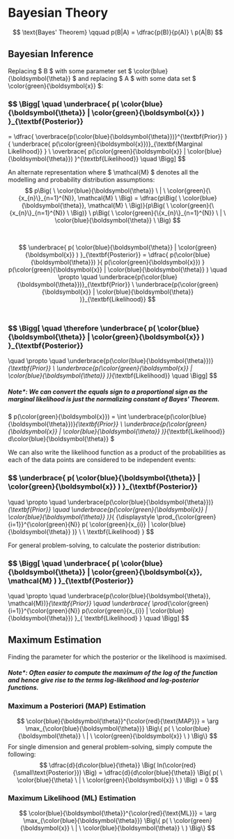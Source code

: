 # Bayesian Theory
$$ \text{Bayes' Theorem} \qquad p(B|A) = \dfrac{p(B)}{p(A)} \ p(A|B) $$

## Bayesian Inference
Replacing $ B $ with some parameter set $ \color{blue}{\boldsymbol{\theta}} $ and replacing $ A $ with some data set $ \color{green}{\boldsymbol{x}} $: 

### $$ \Bigg[ \quad \underbrace{ p( \color{blue}{\boldsymbol{\theta}} | \color{green}{\boldsymbol{x}} ) }_{\textbf{Posterior}}
 = \dfrac{ \overbrace{p(\color{blue}{\boldsymbol{\theta}})}^{\textbf{Prior}} }{ \underbrace{ p(\color{green}{\boldsymbol{x}})}_{\textbf{Marginal Likelihood}} } \ 
\overbrace{ p(\color{green}{\boldsymbol{x}} | \color{blue}{\boldsymbol{\theta}}) }^{\textbf{Likelihood}}
\quad \Bigg]
$$

An alternate representation where $ \mathcal{M} $ denotes all the modelling and probability distribution assumptions:
$$ p\Big( \ \color{blue}{\boldsymbol{\theta}} \ | \ \color{green}{\{x_{n}\}_{n=1}^{N}}, \mathcal{M} \ \Big) = \dfrac{p\Big( \ \color{blue}{\boldsymbol{\theta}}, \mathcal{M} \ \Big)}{p\Big( \ \color{green}{\{x_{n}\}_{n=1}^{N}} \ \Big)} \ p\Big( \ \color{green}{\{x_{n}\}_{n=1}^{N}} \ | \ \color{blue}{\boldsymbol{\theta}} \ \Big) $$

</br>


$$ \underbrace{ p( \color{blue}{\boldsymbol{\theta}} | \color{green}{\boldsymbol{x}} ) }_{\textbf{Posterior}} = \dfrac{ p(\color{blue}{\boldsymbol{\theta}}) }{ p(\color{green}{\boldsymbol{x}}) } p(\color{green}{\boldsymbol{x}} | \color{blue}{\boldsymbol{\theta}} ) 
\quad \propto \quad
\underbrace{p(\color{blue}{\boldsymbol{\theta}})}_{\textbf{Prior}} \ \underbrace{p(\color{green}{\boldsymbol{x}} | \color{blue}{\boldsymbol{\theta}} )}_{\textbf{Likelihood}}  $$
</br>
### $$ \Bigg[ \quad \therefore \underbrace{ p( \color{blue}{\boldsymbol{\theta}} | \color{green}{\boldsymbol{x}} ) }_{\textbf{Posterior}}
\quad \propto \quad
\underbrace{p(\color{blue}{\boldsymbol{\theta}})}_{\textbf{Prior}} \ \underbrace{p(\color{green}{\boldsymbol{x}} | \color{blue}{\boldsymbol{\theta}} )}_{\textbf{Likelihood}} \quad \Bigg] $$

##### Note*: We can convert the equals sign to a proportional sign as the marginal likelihood  is just the normalizing constant of Bayes' Theorem.
$ p(\color{green}{\boldsymbol{x}}) = \int \underbrace{p(\color{blue}{\boldsymbol{\theta}})}_{\textbf{Prior}} \ \underbrace{p(\color{green}{\boldsymbol{x}} | \color{blue}{\boldsymbol{\theta}} )}_{\textbf{Likelihood}} d\color{blue}{\boldsymbol{\theta}} $
 
We can also write the likelihood function as a product of the probabilities as each of the data points are considered to be independent events:

### $$ \underbrace{ p( \color{blue}{\boldsymbol{\theta}} | \color{green}{\boldsymbol{x}} ) }_{\textbf{Posterior}}
\quad \propto \quad
\underbrace{p(\color{blue}{\boldsymbol{\theta}})}_{\textbf{Prior}} \quad \underbrace{p(\color{green}{\boldsymbol{x}} | \color{blue}{\boldsymbol{\theta}} )}_{ {\displaystyle \prod_{\color{green}{i=1}}^{\color{green}{N}} p( \color{green}{x_{i}} | \color{blue}{\boldsymbol{\theta}} )} \\ \  \textbf{Likelihood} }  $$

For general problem-solving, to calculate the posterior distribution:
### $$ \Bigg[ \quad \underbrace{ p( \color{blue}{\boldsymbol{\theta}} | \color{green}{\boldsymbol{x}}, \mathcal{M} ) }_{\textbf{Posterior}}
\quad \propto \quad
\underbrace{p(\color{blue}{\boldsymbol{\theta}}, \mathcal{M})}_{\textbf{Prior}} \quad \underbrace{ \prod_{\color{green}{i=1}}^{\color{green}{N}} p(\color{green}{x_{i}} | \color{blue}{\boldsymbol{\theta}}) }_{ \textbf{Likelihood} } \quad \Bigg] $$

## Maximum Estimation
Finding the parameter for which the posterior or the likelihood is maximised.
##### Note*: Often easier to compute the maximum of the log of the function and hence give rise to the terms log-likelihood and log-posterior functions.

### Maximum a Posteriori (MAP) Estimation
$$ \color{blue}{\boldsymbol{\theta}}^{\color{red}{\text{MAP}}} = \arg \max_{\color{blue}{\boldsymbol{\theta}}} \Big\{ p( \ \color{blue}{\boldsymbol{\theta}} \ | \ \color{green}{\boldsymbol{x}} \ ) \Big\} $$
For single dimension and general problem-solving, simply compute the following:
$$ \dfrac{d}{d\color{blue}{\theta}} \Big( ln(\color{red}{\small\text{Posterior}}) \Big) = \dfrac{d}{d\color{blue}{\theta}} \Big( p( \ \color{blue}{\theta} \ | \ \color{green}{\boldsymbol{x}} \ ) \Big) = 0 $$ 

### Maximum Likelihood (ML) Estimation

$$ \color{blue}{\boldsymbol{\theta}}^{\color{red}{\text{ML}}} = \arg \max_{\color{blue}{\boldsymbol{\theta}}} \Big\{ p( \ \color{green}{\boldsymbol{x}} \ |  \ \color{blue}{\boldsymbol{\theta}} \ ) \Big\} $$


